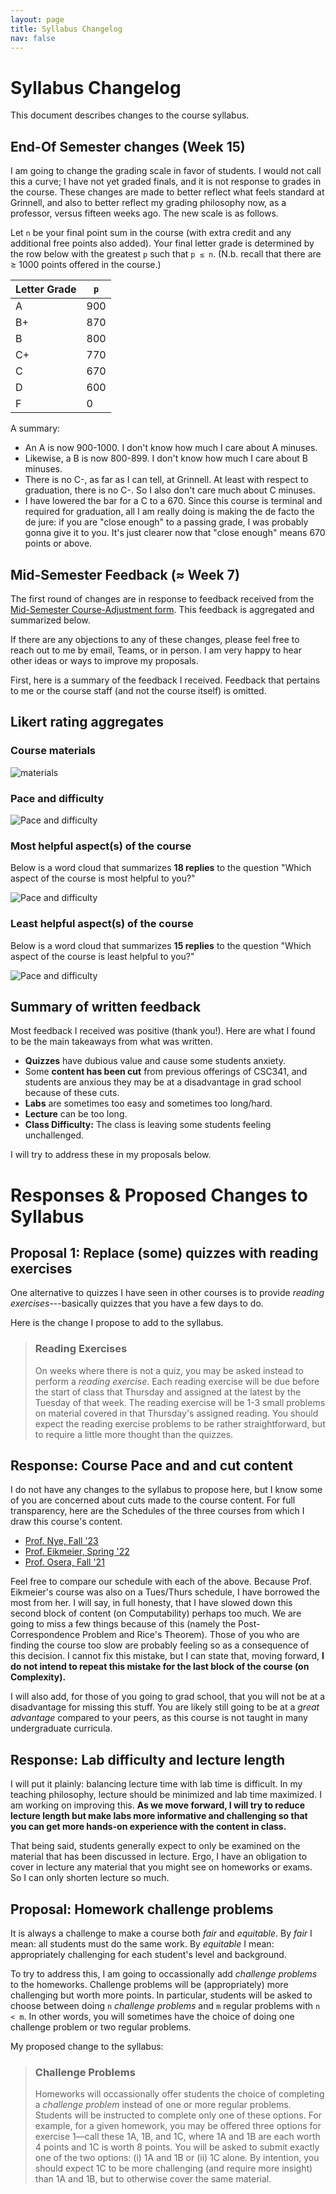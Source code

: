 ```yaml
---
layout: page
title: Syllabus Changelog
nav: false
---
```


# Syllabus Changelog

This document describes changes to the course syllabus. 

## End-Of Semester changes (Week 15)

I am going to change the grading scale in favor of students. I would not call this a curve; I have not yet graded finals, and it is not response to grades in the course. These changes are made to better reflect what feels standard at Grinnell, and also to better reflect my grading philosophy now, as a professor, versus fifteen weeks ago. The new scale is as follows.

Let `n` be your final point sum in the course (with extra credit and any additional free points also added). Your final letter grade is determined by the row below with the greatest `p` such that `p ≤ n`. (N.b. recall that there are ≥ 1000 points offered in the course.)

| Letter Grade |  `p`  |
|--------------|-----|
| A            | 900 |
| B+           | 870 |
| B            | 800 |
| C+           | 770 |
| C            | 670 |
| D            | 600 |
| F            | 0   |

A summary:
- An A is now 900-1000. I don't know how much I care about A minuses.
- Likewise, a B is now 800-899. I don't know how much I care about B minuses.
- There is no C-, as far as I can tell, at Grinnell. At least with respect to graduation, there is no C-. So I also don't care much about C minuses.
- I have lowered the bar for a C to a 670. Since this course is terminal and required for graduation, all I am really doing is making the de facto the de jure: if you are "close enough" to a passing grade, I was probably gonna give it to you. It's just clearer now that "close enough" means 670 points or above. 

## Mid-Semester Feedback (≈ Week 7)

The first round of changes are in response to feedback received from the [Mid-Semester Course-Adjustment form](https://forms.office.com/r/3tz1N8cxnw). This feedback is aggregated and summarized below.

If there are any objections to any of these changes, please feel free to reach out to me by email, Teams, or in person. I am very happy to hear other ideas or ways to improve my proposals.

First, here is a summary of the feedback I received. Feedback that pertains to me or the course staff (and not the course itself) is omitted.

## Likert rating aggregates

### Course materials

![materials](../assets/images/materials.png)

### Pace and difficulty

![Pace and difficulty](../assets/images/pace-and-difficulty.png)

### Most helpful aspect(s) of the course

Below is a word cloud that summarizes **18 replies** to the question "Which aspect of the course is most helpful to you?"

![Pace and difficulty](../assets/images/most-helpful.png)

### Least helpful aspect(s) of the course

Below is a word cloud that summarizes **15 replies** to the question "Which aspect of the course is least helpful to you?"

![Pace and difficulty](../assets/images/least-helpful.png)

## Summary of written feedback

Most feedback I received was positive (thank you!). Here are what I found to be the main takeaways from what was written.

- **Quizzes** have dubious value and cause some students anxiety.
- Some **content has been cut** from previous offerings of CSC341, and students are anxious they may be at a disadvantage in grad school because of these cuts.
- **Labs** are sometimes too easy and sometimes too long/hard. 
- **Lecture** can be too long.
- **Class Difficulty:** The class is leaving some students feeling unchallenged.

I will try to address these in my proposals below.

# Responses & Proposed Changes to Syllabus

## Proposal 1: Replace (some) quizzes with reading exercises

One alternative to quizzes I have seen in other courses is to provide _reading exercises_---basically quizzes that you have a few days to do.

Here is the change I propose to add to the syllabus.

> ### Reading Exercises
>
> On weeks where there is not a quiz, you may be asked instead to perform a _reading exercise_. Each reading exercise will be due before the start of class that Thursday and assigned at the latest by the Tuesday of that week. The reading exercise will be 1-3 small problems on material covered in that Thursday's assigned reading. You should expect the reading exercise problems to be rather straightforward, but to require a little more thought than the quizzes.


## Response: Course Pace and and cut content

I do not have any changes to the syllabus to propose here, but I know some of you are concerned about cuts made to the course content. For full transparency, here are the Schedules of the three courses from which I draw this course's content.

- [Prof. Nye, Fall '23](https://nye.cs.grinnell.edu/course-sites/csc341f23)
- [Prof. Eikmeier, Spring '22](https://eikmeier.sites.grinnell.edu/csc-341-spring-2022/schedule/)
- [Prof. Osera, Fall '21](https://osera.cs.grinnell.edu/csc341/)

Feel free to compare our schedule with each of the above. Because Prof. Eikmeier's course was also on a Tues/Thurs schedule, I have borrowed the most from her. I will say, in full honesty, that I have slowed down this second block of content (on Computability) perhaps too much. We are going to miss a few things because of this (namely the Post-Correspondence Problem and Rice's Theorem). Those of you who are finding the course too slow are probably feeling so as a consequence of this decision. I cannot fix this mistake, but I can state that, moving forward, **I do not intend to repeat this mistake for the last block of the course (on Complexity).**

I will also add, for those of you going to grad school, that you will not be at a disadvantage for missing this stuff. You are likely still going to be at a _great advantage_ compared to your peers, as this course is not taught in many undergraduate curricula.

## Response: Lab difficulty and lecture length

I will put it plainly: balancing lecture time with lab time is difficult. In my teaching philosophy, lecture should be minimized and lab time maximized. I am working on improving this. **As we move forward, I will try to reduce lecture length but make labs more informative and challenging so that you can get more hands-on experience with the content in class.** 

That being said, students generally expect to only be examined on the material that has been discussed in lecture. Ergo, I have an obligation to cover in lecture any material that you might see on homeworks or exams. So I can only shorten lecture so much.

## Proposal: Homework challenge problems

It is always a challenge to make a course both _fair_ and _equitable_. By _fair_ I mean: all students must do the same work. By _equitable_ I mean: appropriately challenging for each student's level and background. 


To try to address this, I am going to occassionally add _challenge problems_ to the homeworks. Challenge problems will be (appropriately) more challenging but worth more points. In particular, students will be asked to choose between doing `n` _challenge problems_ and `m` regular problems with `n < m`. In other words, you will sometimes have the choice of doing one challenge problem or two regular problems.

My proposed change to the syllabus:

> ### Challenge Problems
>
> Homeworks will occassionally offer students the choice of completing a _challenge problem_ instead of one or more regular problems. Students will be instructed to complete only one of these options. For example, for a given homework, you may be offered three options for exercise 1—call these 1A, 1B, and 1C, where 1A and 1B are each worth 4 points and 1C is worth 8 points. You will be asked to submit exactly one of the two options: (i) 1A and 1B or (ii) 1C alone. By intention, you should expect 1C to be more challenging (and require more insight) than 1A and 1B, but to otherwise cover the same material.


